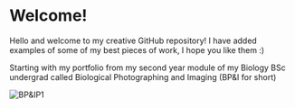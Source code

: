 # Welcome!
Hello and welcome to my creative GitHub repository! I have added examples of some of my best pieces of work, I hope you like them :)

Starting with my portfolio from my second year module of my Biology BSc undergrad called Biological Photographing and Imaging (BP&I for short)

![BP&IP1](biological_photographing_and_imaging_portfolio_1/page_0.jpg)
